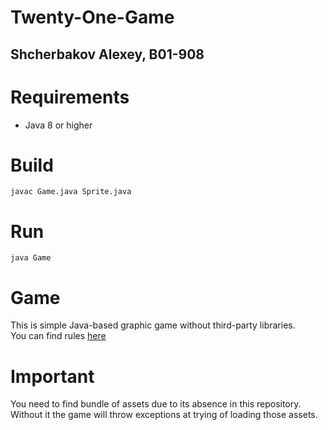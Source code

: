 # Twenty-One-Game
## Shcherbakov Alexey, B01-908
# Requirements
* Java 8 or higher
# Build
    javac Game.java Sprite.java
# Run
    java Game
# Game
This is simple Java-based graphic game without third-party libraries.  
You can find rules [here](https://en.wikipedia.org/wiki/Twenty-One_(banking_game))
# Important
You need to find bundle of assets due to its absence in this repository.   
Without it the game will throw exceptions at trying of loading those assets.
